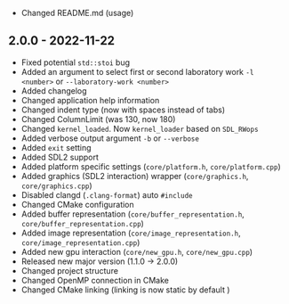 - Changed README.md (usage)

2.0.0 - 2022-11-22
------------------

- Fixed potential ``std::stoi`` bug
- Added an argument to select first or second laboratory work ``-l <number>`` or ``--laboratory-work <number>``
- Added changelog
- Changed application help information
- Changed indent type (now with spaces instead of tabs)
- Changed ColumnLimit (was 130, now 180)
- Changed ``kernel_loaded``. Now ``kernel_loader`` based on ``SDL_RWops``
- Added verbose output argument ``-b`` or ``--verbose``
- Added ``exit`` setting
- Added SDL2 support
- Added platform specific settings (``core/platform.h``, ``core/platform.cpp``)
- Added graphics (SDL2 interaction) wrapper (``core/graphics.h``, ``core/graphics.cpp``)
- Disabled clangd (``.clang-format``) auto ``#include``
- Changed CMake configuration
- Added buffer representation (``core/buffer_representation.h``, ``core/buffer_representation.cpp``)
- Added image representation (``core/image_representation.h``, ``core/image_representation.cpp``)
- Added new gpu interaction (``core/new_gpu.h``, ``core/new_gpu.cpp``)
- Released new major version (1.1.0 -> 2.0.0)
- Changed project structure
- Changed OpenMP connection in CMake
- Changed CMake linking (linking is now static by default )